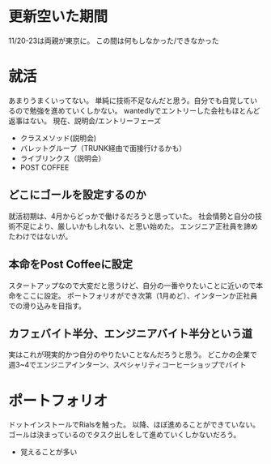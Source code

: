 # 更新空いた期間
11/20-23は両親が東京に。
この間は何もしなかった/できなかった

# 就活
あまりうまくいってない。
単純に技術不足なんだと思う。自分でも自覚しているので勉強を進めていくしかない。
wantedlyでエントリーした会社もほとんど返事はない。
現在、説明会/エントリーフェーズ
- クラスメソッド(説明会)
- バレットグループ（TRUNK経由で面接行けるかも）
- ライブリンクス（説明会）
- POST COFFEE

## どこにゴールを設定するのか
就活初期は、4月からどっかで働けるだろうと思っていた。
社会情勢と自分の技術不足により、厳しいかもしれない、と思い始めた。
エンジニア正社員を諦めたわけではないが。

## 本命をPost Coffeeに設定
スタートアップなので大変だと思うけど、自分の一番やりたいことに近いので本命をここに設定。
ポートフォリオができ次第（1月めど）、インターンか正社員での滑り込みを目指す。

## カフェバイト半分、エンジニアバイト半分という道
実はこれが現実的かつ自分のやりたいことなんだろうと思う。
どこかの企業で週3~4でエンジニアインターン、スペシャリティコーヒーショップでバイト

# ポートフォリオ
ドットインストールでRialsを触った。
以降、ほぼ進めることができていない。
ゴールは決まっているのでタスク出しをして進めていくしかないだろう。
- 覚えることが多い
